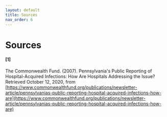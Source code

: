 ```yaml
---
layout: default
title: Sources
nav_order: 6
---
```


# Sources

#### [1]	
The Commonwealth Fund. (2007). Pennsylvania's Public Reporting of Hospital-Acquired Infections: How Are Hospitals Addressing the Issue? Retrieved October 12, 2020, from [https://www.commonwealthfund.org/publications/newsletter-article/pennsylvanias-public-reporting-hospital-acquired-infections-how-are](https://www.commonwealthfund.org/publications/newsletter-article/pennsylvanias-public-reporting-hospital-acquired-infections-how-are)